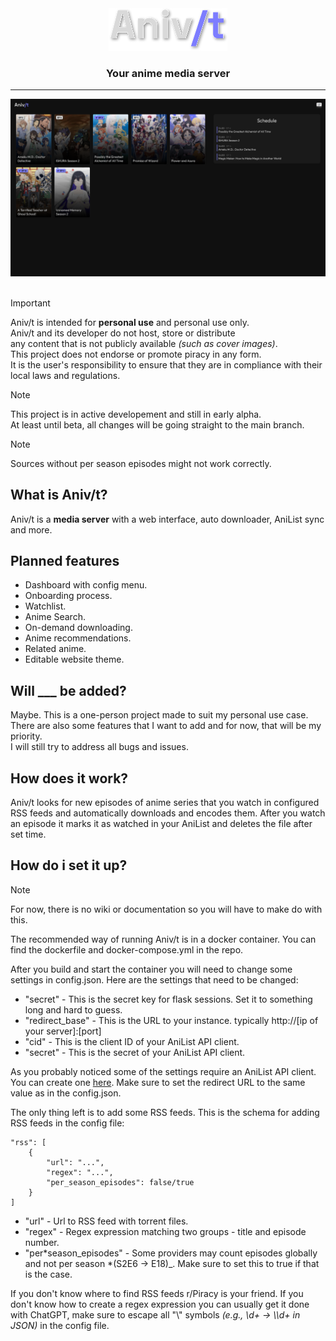 <div align="center">
  <img src="web/assets/logo.svg">
  <h3>Your anime media server</h2>
</div>

---

<div align="center">
  <img src="images/demo.png">
</div>

<br>

> [!IMPORTANT]
> Aniv/t is intended for **personal use** and personal use only. \
> Aniv/t and its developer do not host, store or distribute \
> any content that is not publicly available _(such as cover images)_. \
> This project does not endorse or promote piracy in any form. \
> It is the user's responsibility to ensure that they are in compliance with their local laws and regulations.

> [!NOTE]
> This project is in active developement and still in early alpha. \
> At least until beta, all changes will be going straight to the main branch.

> [!NOTE]
> Sources without per season episodes might not work correctly.

## What is Aniv/t?

Aniv/t is a **media server** with a web interface, auto downloader, AniList sync and more.

## Planned features

- Dashboard with config menu.
- Onboarding process.
- Watchlist.
- Anime Search.
- On-demand downloading.
- Anime recommendations.
- Related anime.
- Editable website theme.

## Will \_\_\_ be added?

Maybe. This is a one-person project made to suit my personal use case. \
There are also some features that I want to add and for now, that will be my priority. \
I will still try to address all bugs and issues.

## How does it work?

Aniv/t looks for new episodes of anime series that you watch in configured RSS feeds and automatically downloads and encodes them.
After you watch an episode it marks it as watched in your AniList and deletes the file after set time.

## How do i set it up?

> [!NOTE]
> For now, there is no wiki or documentation so you will have to make do with this.

The recommended way of running Aniv/t is in a docker container.
You can find the dockerfile and docker-compose.yml in the repo.

After you build and start the container you will need to change some settings in config.json.
Here are the settings that need to be changed:

- "secret" - This is the secret key for flask sessions. Set it to something long and hard to guess.
- "redirect_base" - This is the URL to your instance. typically http://[ip of your server]:[port]
- "cid" - This is the client ID of your AniList API client.
- "secret" - This is the secret of your AniList API client.

As you probably noticed some of the settings require an AniList API client.
You can create one [here](https://anilist.co/settings/developer).
Make sure to set the redirect URL to the same value as in the config.json.

The only thing left is to add some RSS feeds.
This is the schema for adding RSS feeds in the config file:

```
"rss": [
    {
        "url": "...",
        "regex": "...",
        "per_season_episodes": false/true
    }
]
```

- "url" - Url to RSS feed with torrent files.
- "regex" - Regex expression matching two groups - title and episode number.
- "per*season_episodes" - Some providers may count episodes globally and not per season *(S2E6 -> E18)\_. Make sure to set this to true if that is the case.

If you don't know where to find RSS feeds r/Piracy is your friend.
If you don't know how to create a regex expression you can usually get it done with ChatGPT, make sure to escape all "\\" symbols _(e.g., \\d+ → \\\\d+ in JSON)_ in the config file.
